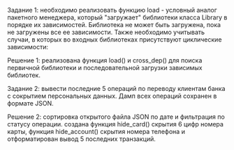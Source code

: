 Задание 1: необходимо реализовать функцию load - условный аналог пакетного менеджера, который "загружает" библиотеки класса Library в порядке их зависимостей. Библиотека не может быть загружена, пока не загружены все ее зависимости. Также необходимо учитывать случаи, в которых во входных библиотеках присутствуют циклические зависимости:

Решение 1: реализована функция load() и cross_dep() для поиска первичной библиотеки и последовательной загрузки зависимых библиотек.


Задание 2: вывести последние 5 операций по переводу клиентам банка с сокрытием персональных данных. Дамп всех операций сохранен в формате JSON.

Решение 2: сортировка открытого файла JSON по дате и фильтрация по статусу операции. создана функция hide_card() скрытия 6 цифр номера карты, функция hide_account() скрытия номера телефона и отформатирован вывод 5 последних транзакций.
